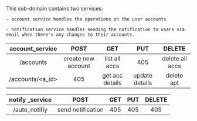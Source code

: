 This sub-domain contains two services:

    - account service handles the operations on the user accounts
    
    - notification service handles sending the notification to users via email when there's any changes to their accounts.

|      account_service    |          POST          |       GET       |       PUT      |      DELETE     |
|:-----------------------:|:----------------------:|:---------------:|:--------------:|:---------------:|
|       /accounts         | create new account     |  list all accs  |       405      | delete all accs |
|     /accounts/<a_id>    |           405          | get acc details | update details |    delete apt   |


|      notify _service    |          POST          |       GET       |       PUT      |      DELETE     |
|:-----------------------:|:----------------------:|:---------------:|:--------------:|:---------------:|
|       /auto_notifiy     |   send notification    |       405       |       405      |        405      |

